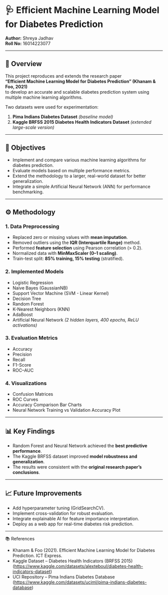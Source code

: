 # 🩺 Efficient Machine Learning Model for Diabetes Prediction

**Author:** Shreya Jadhav  
**Roll No:** 16014223077  

---

## 📘 Overview
This project reproduces and extends the research paper  
**“Efficient Machine Learning Model for Diabetes Prediction” (Khanam & Foo, 2021)**  
to develop an accurate and scalable diabetes prediction system using multiple machine learning algorithms.

Two datasets were used for experimentation:
1. **Pima Indians Diabetes Dataset** *(baseline model)*
2. **Kaggle BRFSS 2015 Diabetes Health Indicators Dataset** *(extended large-scale version)*

---

## 🧠 Objectives
- Implement and compare various machine learning algorithms for diabetes prediction.  
- Evaluate models based on multiple performance metrics.  
- Extend the methodology to a larger, real-world dataset for better generalization.  
- Integrate a simple Artificial Neural Network (ANN) for performance benchmarking.

---

## ⚙️ Methodology

### 1. Data Preprocessing
- Replaced zero or missing values with **mean imputation**.  
- Removed outliers using the **IQR (Interquartile Range)** method.  
- Performed **feature selection** using Pearson correlation (> 0.2).  
- Normalized data with **MinMaxScaler (0–1 scaling)**.  
- Train-test split: **85% training, 15% testing** (stratified).

### 2. Implemented Models
- Logistic Regression  
- Naive Bayes (GaussianNB)  
- Support Vector Machine (SVM - Linear Kernel)  
- Decision Tree  
- Random Forest  
- K-Nearest Neighbors (KNN)  
- AdaBoost  
- Artificial Neural Network *(2 hidden layers, 400 epochs, ReLU activations)*

### 3. Evaluation Metrics
- Accuracy  
- Precision  
- Recall  
- F1-Score  
- ROC–AUC  

### 4. Visualizations
- Confusion Matrices  
- ROC Curves  
- Accuracy Comparison Bar Charts  
- Neural Network Training vs Validation Accuracy Plot  

---

## 📊 Key Findings
- Random Forest and Neural Network achieved the **best predictive performance**.  
- The Kaggle BRFSS dataset improved **model robustness and generalization**.  
- The results were consistent with the **original research paper’s conclusions**.  

---


## 📈 Future Improvements
- Add hyperparameter tuning (GridSearchCV).
- Implement cross-validation for robust evaluation.
- Integrate explainable AI for feature importance interpretation.
- Deploy as a web app for real-time diabetes risk prediction.

---

📚 References
- Khanam & Foo (2021). Efficient Machine Learning Model for Diabetes Prediction. ICT Express.
- Kaggle Dataset – Diabetes Health Indicators (BRFSS 2015) (https://www.kaggle.com/datasets/alexteboul/diabetes-health-indicators-dataset)
- UCI Repository – Pima Indians Diabetes Database (https://www.kaggle.com/datasets/uciml/pima-indians-diabetes-database)
